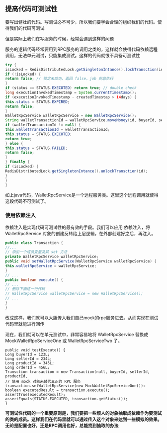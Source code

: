 ## 提高代码可测试性

要写出健壮的代码。写测试必不可少，所以我们要学会合理的组织我们的代码。使得我们的代码可测试



但是实际上我们在写服务的时候，经常会遇到这样的问题

服务的逻辑代码经常要用到RPC服务的调用之类的，这样就会使得代码依赖远程调用，无法单元测试，只能集成测试。这样的代码就恨不具备可测试性



```java
try {
isLocked = RedisDistributedLock.getSingletonIntance().lockTransction(id)
if (!isLocked) {
return false; // 锁定未成功，返回 false，job 兜底执行
}
if (status == STATUS.EXECUTED) return true; // double check
long executionInvokedTimestamp = System.currentTimestamp();
if (executionInvokedTimestamp - createdTimestap > 14days) {
this.status = STATUS.EXPIRED;
return false;
}
WalletRpcService walletRpcService = new WalletRpcService();
String walletTransactionId = walletRpcService.moveMoney(id, buyerId, sell
if (walletTransactionId != null) {
this.walletTransactionId = walletTransactionId;
this.status = STATUS.EXECUTED;
return true;
} else {
this.status = STATUS.FAILED;
return false;
}
} finally {
if (isLocked) {
RedisDistributedLock.getSingletonIntance().unlockTransction(id);
}
}
}

```

如上java代码，WalletRpcService是一个远程服务类。这里这个远程调用就使得这段代码不可测试了。



### 使用依赖注入

依赖注入是实现代码可测试性的最有效的手段。我们可以应用 依赖注入，将 WalletRpcService 对象的创建反转给上层逻辑，在外部创建好之后，再注入。



```java
public class Transaction {
//...
// 添加一个成员变量及其 set 方法
private WalletRpcService walletRpcService;
public void setWalletRpcService(WalletRpcService walletRpcService) {
this.walletRpcService = walletRpcService;
}
// ...
public boolean execute() {
// ...
// 删除下面这一行代码
// WalletRpcService walletRpcService = new WalletRpcService();
// ...
}
}
```

改成这样，我们就可以大胆传入我们自己mock的rpc服务进去。从而实现在测试代码里就能进行回传

现在，我们就可以在单元测试中，非常容易地将 WalletRpcService 替换成 MockWalletRpcServiceOne 或 WalletRpcServiceTwo 了。

```
public void testExecute() {
Long buyerId = 123L;
Long sellerId = 234L;
Long productId = 345L;
Long orderId = 456L;
Transction transaction = new Transaction(null, buyerId, sellerId, productId,
// 使用 mock 对象来替代真正的 RPC 服务
transaction.setWalletRpcService(new MockWalletRpcServiceOne()):
boolean executedResult = transaction.execute();
assertTrue(executedResult);
assertEquals(STATUS.EXECUTED, transaction.getStatus());
}
```

**可测试性代码的一个重要原则是，我们要把一些烦人的对象抽取成依赖作为要测试的类的成员。这样我们在代码里就可以通过传入这个对象来达到一些模拟的效果。无论是配置也好，还是RPC调用也好，总能找到抽取的办法**



